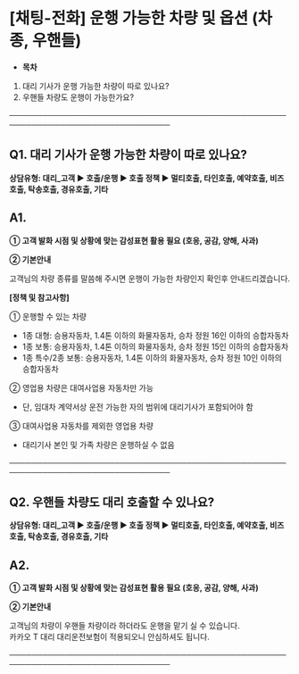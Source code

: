 # [채팅-전화] 운행 가능한 차량 및 옵션 (차종, 우핸들)

* **목차**

1. 대리 기사가 운행 가능한 차량이 따로 있나요?
2. 우핸들 차량도 운행이 가능한가요?

───────────────────────────────────────────────────────────────────────────────

**Q1. 대리 기사가 운행 가능한 차량이 따로 있나요?**
---------------------------------

**상담유형: 대리\_고객 **▶** 호출/운행 **▶** 호출 정책 **▶ 멀티호출, 타인호출, 예약호출, 비즈호출, 탁송호출, 경유호출, 기타****

**A1.**
-------

****① 고객 발화 시점 및 상황에 맞는 감성표현 활용 필요 (호응, 공감, 양해, 사과)****

**② 기본안내**

고객님의 차량 종류를 말씀해 주시면 운행이 가능한 차량인지 확인후 안내드리겠습니다.

**[정책 및 참고사항]**

① 운행할 수 있는 차량

* 1종 대형: 승용자동차, 1.4톤 이하의 화물자동차, 승차 정원 16인 이하의 승합자동차
* 1종 보통: 승용자동차, 1.4톤 이하의 화물자동차, 승차 정원 15인 이하의 승합자동차
* 1종 특수/2종 보통: 승용자동차, 1.4톤 이하의 화물자동차, 승차 정원 10인 이하의 승합자동차

② 영업용 차량은 대여사업용 자동차만 가능

* 단, 임대차 계약서상 운전 가능한 자의 범위에 대리기사가 포함되어야 함

③ 대여사업용 자동차를 제외한 영업용 차량

* 대리기사 본인 및 가족 차량은 운행하실 수 없음

───────────────────────────────────────────────────────────────────────────────

**Q2. 우핸들 차량도 대리 호출할 수 있나요?**
-----------------------------

**상담유형: 대리\_고객 **▶** 호출/운행 **▶** 호출 정책 **▶ 멀티호출, 타인호출, 예약호출, 비즈호출, 탁송호출, 경유호출, 기타****

**A2.**
-------

****① 고객 발화 시점 및 상황에 맞는 감성표현 활용 필요 (호응, 공감, 양해, 사과)****

**② 기본안내**

고객님의 차량이 우핸들 차량이라 하더라도 운행을 맡기 실 수 있습니다.   
카카오 T 대리 대리운전보험이 적용되오니 안심하셔도 됩니다.

───────────────────────────────────────────────────────────────────────────────